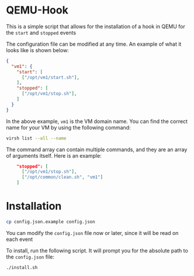 # QEMU-Hook
This is a simple script that allows for the installation of a hook in QEMU for the `start` and `stopped` events

The configuration file can be modified at any time. An example of what it looks like is shown below:

```json
{
  "vm1": {
    "start": [
      ["/opt/vm1/start.sh"],
    ],
    "stopped": [
      ["/opt/vm1/stop.sh"],
    ]
  }
}
```

In the above example, `vm1` is the VM domain name. You can find the correct name for your VM by using the following command:

```sh
virsh list --all --name
```

The command array can contain multiple commands, and they are an array of arguments itself. Here is an example:
```json
    "stopped": [
      ["/opt/vm1/stop.sh"],
      ["/opt/common/clean.sh", "vm1"]
    ]
```

# Installation


```sh
cp config.json.example config.json
```
You can modify the `config.json` file now or later, since it will be read on each event

To install, run the following script. It will prompt you for the absolute path to the `config.json` file:

```sh
./install.sh
```

